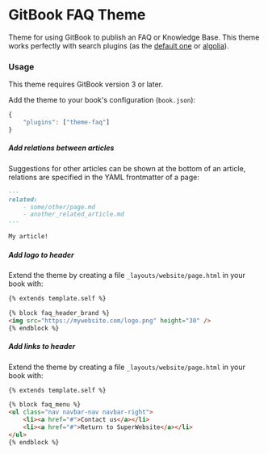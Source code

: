 # GitBook FAQ Theme

Theme for using GitBook to publish an FAQ or Knowledge Base. This theme works perfectly with search plugins (as the [default one](https://github.com/GitbookIO/plugin-search) or [algolia](https://github.com/GitbookIO/plugin-algolia)).

### Usage

This theme requires GitBook version 3 or later.

Add the theme to your book's configuration (`book.json`):

```js
{
    "plugins": ["theme-faq"]
}
```

##### Add relations between articles

Suggestions for other articles can be shown at the bottom of an article, relations are specified in the YAML frontmatter of a page:

```md
---
related:
    - some/other/page.md
    - another_related_article.md
---

My article!
```

##### Add logo to header

Extend the theme by creating a file `_layouts/website/page.html` in your book with:

```html
{% extends template.self %}

{% block faq_header_brand %}
<img src="https://mywebsite.com/logo.png" height="30" />
{% endblock %}
```

##### Add links to header

Extend the theme by creating a file `_layouts/website/page.html` in your book with:

```html
{% extends template.self %}

{% block faq_menu %}
<ul class="nav navbar-nav navbar-right">
    <li><a href="#">Contact us</a></li>
    <li><a href="#">Return to SuperWebsite</a></li>
</ul>
{% endblock %}
```

